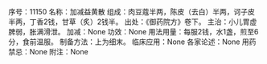 序号：11150
名称：加减益黄散
组成：肉豆蔻半两，陈皮（去白）半两，诃子皮半两，丁香2钱，甘草（炙）2钱半。
出处：《御药院方》卷下。
主治：小儿胃虚脾弱，胀满滑泄。
加减：None
功效：None
用法用量：每服2钱，水1盏，煎至6分，食前温服。
制备方法：上为细末。
临床应用：None
各家论述：None
用药禁忌：None
附注：None
